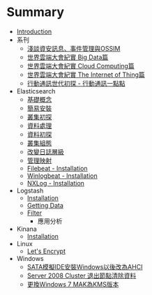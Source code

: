 # Summary

* [Introduction](README.md)
* 系刊
   * [淺談資安訊息、事件管理與OSSIM](chapter1.md)
   * [世界雲端大會紀實 Big     Data篇](cloudcon2014-bigdata.md)
   * [世界雲端大會紀實 Cloud Computing篇](cloudcon2014-cloud.md)
   * [世界雲端大會紀實 The Internet of Thing篇](cloudcon2014-iot.md)
   * [行動通訊世代初探 - 行動通訊一點點](xing_dong_tong_xun_shi_dai_chu_tan_-_xing_dong_tong_xun_yi_dian_dian.md)
* Elasticsearch
   * [基礎概念](elasticsearch-01.md)
   * [簡易安裝](elasticsearch-02.md)
   * [叢集初探](elasticsearch-03.md)
   * [資料處理](elasticsearch-07.md)
   * [資料初探](elasticsearch-08.md)
   * [叢集組態](elasticsearch-04.md)
   * [改變日誌層級](elasticsearch-05.md)
   * [管理映射](elasticsearch-06.md)
   * [Filebeat - Installation](filebeat-01.md)
   * [Winlogbeat - Installation](winlogbeat-01.md)
   * [NXLog - Installation](nxlog-01.md)
* Logstash
   * [Installation](logstash-01.md)
   * [Getting Data](logstash-02.md)
   * [Filter](Filter-01.md)
     * 應用分析
* Kinana
   * [Installation](kinana-01.md)
* Linux
   * [Let's Encrypt](lets_encrypt.md)
* Windows
   * [SATA模擬IDE安裝Windows以後改為AHCI](note_003-sata_ida_to_AHCI.md)
   * [Server 2008 Cluster 退出節點清除資料](node_002-clear_server2008_data_after_leaving_cluster.md)
   * [更換Windows 7 MAK為KMS版本](note_001-change_windows_7_mak_to_kms.md)

